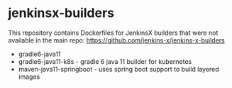 # jenkinsx-builders
This repository contains Dockerfiles for JenkinsX builders that were not available in the main repo:
https://github.com/jenkins-x/jenkins-x-builders

* gradle6-java11
* gradle6-java11-k8s - gradle 6 java 11 builder for kubernetes
* maven-java11-springboot - uses spring boot support to build layered images



